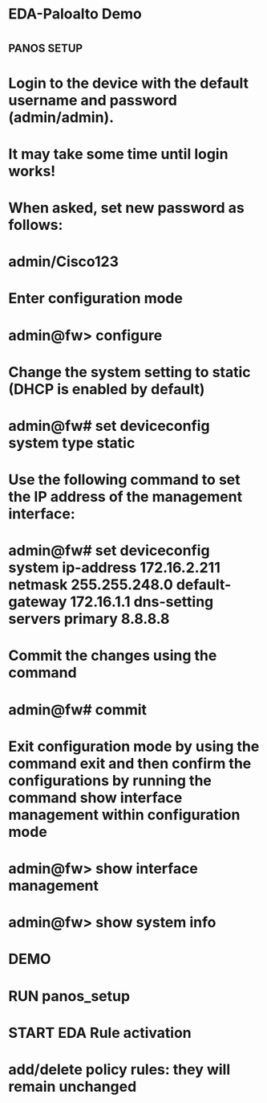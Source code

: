 # EDA-Paloalto Demo
#
## PANOS SETUP
# Login to the device with the default username and password (admin/admin). 
# It may take some time until login works!
# When asked, set new password as follows:
#   admin/Cisco123
# Enter configuration mode
#   admin@fw> configure
# Change the system setting to static (DHCP is enabled by default) 
#   admin@fw# set deviceconfig system type static
# Use the following command to set the IP address of the management interface:
#   admin@fw# set deviceconfig system ip-address 172.16.2.211 netmask 255.255.248.0 default-gateway 172.16.1.1 dns-setting servers primary 8.8.8.8
# Commit the changes using the command
#   admin@fw# commit
# Exit configuration mode by using the command exit and then confirm the configurations by running the command show interface management within configuration mode
# admin@fw> show interface management
# admin@fw> show system info
#
# DEMO
# RUN panos_setup
# START EDA Rule activation
# add/delete policy rules: they will remain unchanged
